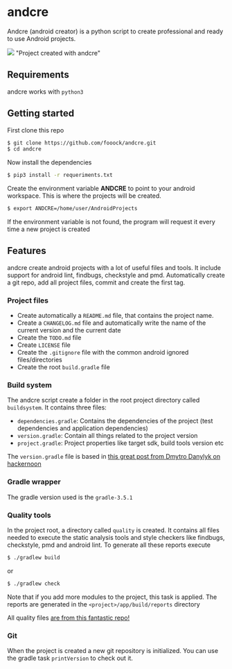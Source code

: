 # andcre
Andcre (android creator) is a python script to create professional and ready to use Android projects. 

![](https://github.com/fooock/andcre/blob/master/media/andcre_project.png) "Project created with andcre"

## Requirements
andcre works with `python3`

## Getting started
First clone this repo
```sh
$ git clone https://github.com/fooock/andcre.git
$ cd andcre
```
Now install the dependencies
```sh
$ pip3 install -r requeriments.txt
```
Create the environment variable **ANDCRE** to point to your android workspace.
This is where the projects will be created.
```sh
$ export ANDCRE=/home/user/AndroidProjects
```
If the environment variable is not found, the program will request it every time a new project is created

## Features
andcre create android projects with a lot of useful files and tools. It include support for android lint, findbugs, checkstyle and pmd. Automatically create a git repo, add all project files, commit and create the first tag.

### Project files
* Create automatically a `README.md` file, that contains the project name.
* Create a `CHANGELOG.md` file and automatically write the name of the current version 
and the current date 
* Create the `TODO.md` file
* Create `LICENSE` file
* Create the `.gitignore` file with the common android ignored files/directories
* Create the root `build.gradle` file

### Build system
The andcre script create a folder in the root project directory called `buildsystem`. 
It contains three files:
* `dependencies.gradle`: Contains the dependencies of the project (test dependencies and 
application dependencies)
* `version.gradle`: Contain all things related to the project version
* `project.gradle`: Project properties like target sdk, build tools version etc

The `version.gradle` file is based in [this great post from Dmytro Danylyk on hackernoon](https://hackernoon.com/configuring-android-project-version-name-code-b168952f3323)

### Gradle wrapper
The gradle version used is the `gradle-3.5.1`

### Quality tools
In the project root, a directory called `quality` is created. It contains all files needed to execute the static analysis tools and style checkers like findbugs, checkstyle, pmd and android lint. To generate all these reports execute
```sh
$ ./gradlew build
```
or 
```sh
$ ./gradlew check
```
Note that if you add more modules to the project, this task is applied. The reports are generated in the `<project>/app/build/reports` directory

All quality files [are from this fantastic repo!](https://github.com/Piasy/AndroidCodeQualityConfig)

### Git
When the project is created a new git repository is initialized. You can use the gradle task `printVersion` to check out it.

